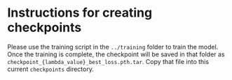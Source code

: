 # Instructions for creating checkpoints

Please use the training script in the `../training` folder to train the model. Once the training is complete, the checkpoint will be saved in that folder as `checkpoint_{lambda_value}_best_loss.pth.tar`. Copy that file into this current `checkpoints` directory.

